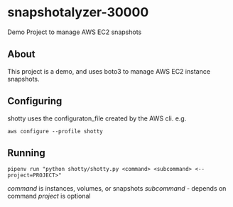 # snapshotalyzer-30000

Demo Project to manage AWS EC2 snapshots

## About

This project is a demo, and uses boto3 to manage AWS EC2 instance snapshots.

## Configuring

shotty uses the configuraton_file created by the AWS cli. e.g.

`aws configure --profile shotty`

## Running

`pipenv run "python shotty/shotty.py <command> <subcommand> <--project=PROJECT>"`

*command* is instances, volumes, or snapshots
*subcommand* - depends on command
*project* is optional
